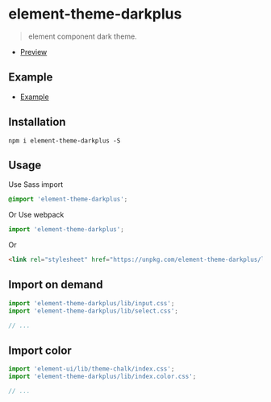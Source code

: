 # element-theme-darkplus

> element component dark theme.

 - [Preview](https://dongwei1125.github.io/theme-dark)

## Example

 - [Example](/EXAMPLE.md)

## Installation

```shell
npm i element-theme-darkplus -S
```

## Usage

Use Sass import

```css
@import 'element-theme-darkplus';
```

Or Use webpack

```javascript
import 'element-theme-darkplus';
```

Or

```html
<link rel="stylesheet" href="https://unpkg.com/element-theme-darkplus/lib/index.css">
```

##  Import on demand

```javascript
import 'element-theme-darkplus/lib/input.css';
import 'element-theme-darkplus/lib/select.css';

// ...
```

##  Import color

```javascript
import 'element-ui/lib/theme-chalk/index.css';
import 'element-theme-darkplus/lib/index.color.css';

// ...
```